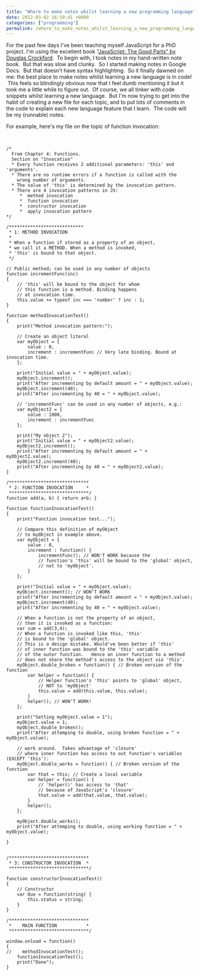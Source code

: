 ```yaml
---
title: "Where to make notes whilst learning a new programming language"
date: 2012-03-02 16:59:41 +0000
categories: ["programming"]
permalink: /where_to_make_notes_whilst_learning_a_new_programming_language
---
```

For the past few days I've been teaching myself JavaScript for a PhD
project. I'm using the excellent book "[JavaScript: The Good Parts" by
Douglas
Crockford](http://www.amazon.co.uk/JavaScript-Good-Parts-Douglas-Crockford/dp/0596517742).
 To begin with, I took notes in my hand-written note book.  But that was
slow and clunky.  So I started making notes in Google Docs.  But that
doesn't have syntax highlighting.  So it finally dawned on me: the best
place to make notes whilst learning a new language is in code!  This
feels so blindingly obvious now that I feel dumb mentioning it but it
took me a little while to figure out.  Of course, we all tinker with
code snippets whilst learning a new language.  But I'm now trying to get
into the habit of creating a new file for each topic, and to put lots of
comments in the code to explain each new language feature that I learn.
 The code will be my (runnable) notes.

For example, here's my file on the topic of function invocation:

<!--break-->

 

<div class="geshifilter">

``` {.javascript .geshifilter-javascript style="font-family:monospace;"}
/* 
  From Chapter 4: Functions.
  Section on "Invocation"  
  * Every function receives 2 additional parameters: 'this' and 'arguments'.
  * There are no runtime errors if a function is called with the
    wrong number of arguments.
  * The value of 'this' is determined by the invocation pattern.
  * There are 4 invocation patterns in JS: 
     *  method invocation
     *  function invocation
     *  constructor invocation 
     *  apply invocation pattern
*/
 
/****************************
 * 1: METHOD INVOCATION     
 * 
 * When a function if stored as a property of an object,
 * we call it a METHOD. When a method is invoked,
 * 'this' is bound to that object.
 */
 
// Public method; can be used in any number of objects
function incrementFunc(inc)
{
    // 'this' will be bound to the object for whom
    // this function is a method. Binding happens
    // at invocation time.
    this.value += typeof inc === 'number' ? inc : 1;
}
 
function methodInvocationTest()
{
    print("Method invocation pattern:");
 
    // Create an object literal
    var myObject = {
        value : 0,
        increment : incrementFunc // Very late binding. Bound at invocation time.
    };
 
    print("Initial value = " + myObject.value);
    myObject.increment();
    print("After incrementing by default amount = " + myObject.value);
    myObject.increment(40);
    print("After incrementing by 40 = " + myObject.value);
 
    // 'incrementFunc' can be used in any number of objects, e.g.:
    var myObject2 = {
        value : 1000,
        increment : incrementFunc
    };
 
    print("My object 2");
    print("Initial value = " + myObject2.value);
    myObject2.increment();
    print("After incrementing by default amount = " + myObject2.value);
    myObject2.increment(40);
    print("After incrementing by 40 = " + myObject2.value);
}
 
/******************************
 * 2: FUNCTION INVOCATION     *
 ******************************/
function add(a, b) { return a+b; }
 
function functionInvocationTest()
{
    print("Function invocation test...");
 
    // Compare this definition of myObject
    // to myObject in example above.
    var myObject = {
        value : 0,
        increment : function() {
            incrementFunc(); // WON'T WORK because the
            // function's 'this' will be bound to the 'global' object,
            // not to 'myObject'.
        }
    };
 
    print("Initial value = " + myObject.value);
    myObject.increment(); // WON'T WORK
    print("After incrementing by default amount = " + myObject.value);
    myObject.increment(40);
    print("After incrementing by 40 = " + myObject.value);
 
    // When a function is not the property of an object,
    // then it is invoked as a function:
    var sum = add(3,4);
    // When a function is invoked like this, 'this'
    // is bound to the 'global' object.
    // This is a design mistake. Would've been better if 'this'
    // of inner function was bound to the 'this' variable
    // of the outer function.   Hence an inner function to a method
    // does not share the method's access to the object via 'this'.
    myObject.double_broken = function() { // Broken version of the function
        var helper = function() {
            // Helper function's 'this' points to 'global' object,
            // NOT to 'myObject'
            this.value = add(this.value, this.value);
        }
        helper(); // WON'T WORK!
    };
 
    print("Setting myObject.value = 1");
    myObject.value = 1;
    myObject.double_broken();
    print("After attemping to double, using broken function = " + myObject.value);
 
    // work around.  Takes advantage of 'closure'
    // where inner function has access to out function's variables (EXCEPT 'this'):
    myObject.double_works = function() { // Broken version of the function
        var that = this; // Create a local variable
        var helper = function() {
            // 'helper()' has access to 'that'
            // because of JavaScript's 'closure'
            that.value = add(that.value, that.value);
        }
        helper();
    };
 
    myObject.double_works();
    print("After attemping to double, using working function = " + myObject.value);
 
}
 
 
/******************************
 * 3: CONSTRUCTOR INVOCATION  *
 ******************************/
 
function constructorInvocationTest()
{
    // Constructor
    var Quo = function(string) {
        this.status = string;
    }
}
 
/******************************
 *    MAIN FUNCTION           *
 ******************************/
 
window.onload = function()
{
//    methodInvocationTest();    
    functionInvocationTest();
    print("Done");
}
```

</div>


